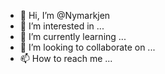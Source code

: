 - 👋 Hi, I’m @Nymarkjen
- 👀 I’m interested in ...
- 🌱 I’m currently learning ...
- 💞️ I’m looking to collaborate on ...
- 📫 How to reach me ...

<!---
Nymarkjen/Nymarkjen is a ✨ special ✨ repository because its `README.md` (this file) appears on your GitHub profile.
You can click the Preview link to take a look at your changes.
--->
